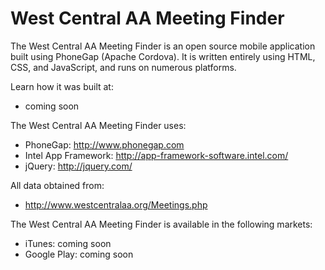 West Central AA Meeting Finder
=================

The West Central AA Meeting Finder is an open source mobile application built using PhoneGap (Apache Cordova). It is written entirely using HTML, CSS, and JavaScript, and runs on numerous platforms. 


Learn how it was built at: 
* coming soon

The West Central AA Meeting Finder uses:
* PhoneGap: http://www.phonegap.com
* Intel App Framework: http://app-framework-software.intel.com/
* jQuery: http://jquery.com/

All data obtained from:
* http://www.westcentralaa.org/Meetings.php

The West Central AA Meeting Finder is available in the following markets:
* iTunes: coming soon
* Google Play: coming soon
